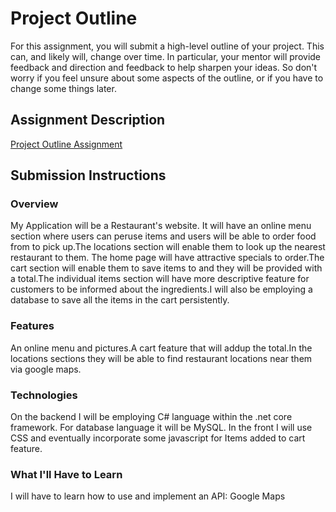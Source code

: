 # Project Outline
For this assignment, you will submit a high-level outline of your project. This can, and likely will, change over time. In particular, your mentor will provide feedback and direction and feedback to help sharpen your ideas. So don't worry if you feel unsure about some aspects of the outline, or if you have to change some things later.

## Assignment Description
[Project Outline Assignment](https://education.launchcode.org/liftoff/assignments/project-outline/)

## Submission Instructions

### Overview
My Application will be a Restaurant's website. It will have an online menu section where users can peruse items and users will be able to  order food from to pick up.The locations section will enable them to look up the nearest restaurant to them. The home page will have attractive specials to order.The cart section will enable them to save items to and they will be provided with a total.The individual items section will have more descriptive feature for customers to be informed about the ingredients.I will also be employing a database to save all the items in the cart persistently.
### Features
An online menu and pictures.A cart feature that will addup the total.In the locations sections they will be able to find restaurant locations near them via google maps.
### Technologies
On the backend I will be employing C# language within the .net core framework.
For database language it will be MySQL.
In the front I will use CSS and eventually incorporate some javascript for Items added to cart feature.


### What I'll Have to Learn
I will have to learn how to use and implement an API: Google Maps

